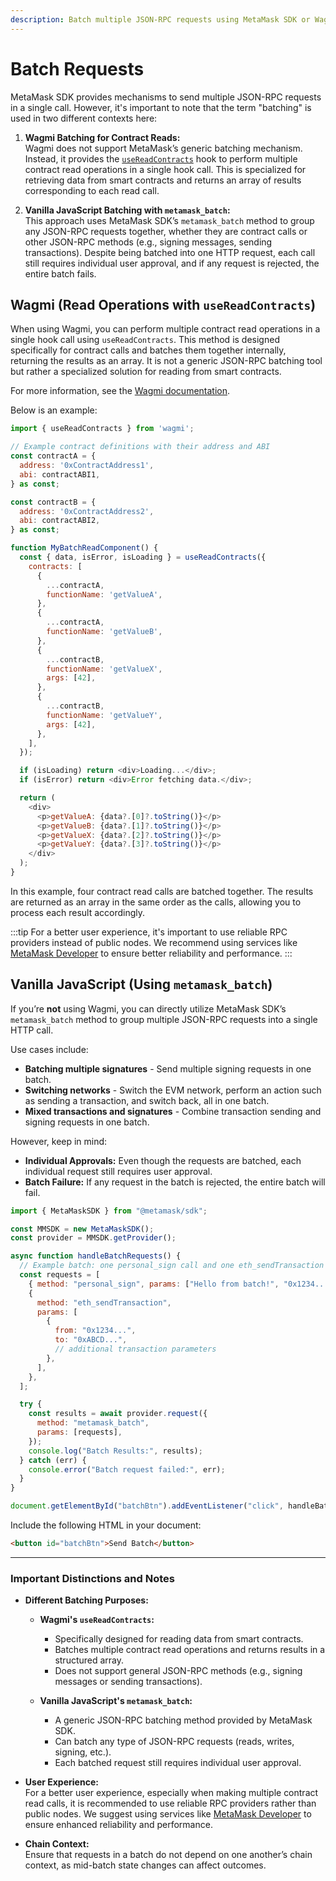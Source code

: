 ```yaml
---
description: Batch multiple JSON-RPC requests using MetaMask SDK or Wagmi.
---
```


# Batch Requests

MetaMask SDK provides mechanisms to send multiple JSON-RPC requests in a single call. However, it's important to note that the term "batching" is used in two different contexts here:

1. **Wagmi Batching for Contract Reads:**  
   Wagmi does not support MetaMask’s generic batching mechanism. Instead, it provides the [`useReadContracts`](https://wagmi.sh/react/api/hooks/useReadContracts) hook to perform multiple contract read operations in a single hook call. This is specialized for retrieving data from smart contracts and returns an array of results corresponding to each read call.

2. **Vanilla JavaScript Batching with `metamask_batch`:**  
   This approach uses MetaMask SDK’s `metamask_batch` method to group any JSON-RPC requests together, whether they are contract calls or other JSON-RPC methods (e.g., signing messages, sending transactions). Despite being batched into one HTTP request, each call still requires individual user approval, and if any request is rejected, the entire batch fails.

## Wagmi (Read Operations with `useReadContracts`)

When using Wagmi, you can perform multiple contract read operations in a single hook call using `useReadContracts`. This method is designed specifically for contract calls and batches them together internally, returning the results as an array. It is not a generic JSON-RPC batching tool but rather a specialized solution for reading from smart contracts.

For more information, see the [Wagmi documentation](https://wagmi.sh/react/api/hooks/useReadContracts).

Below is an example:

```js
import { useReadContracts } from 'wagmi';

// Example contract definitions with their address and ABI
const contractA = {
  address: '0xContractAddress1',
  abi: contractABI1,
} as const;

const contractB = {
  address: '0xContractAddress2',
  abi: contractABI2,
} as const;

function MyBatchReadComponent() {
  const { data, isError, isLoading } = useReadContracts({
    contracts: [
      {
        ...contractA,
        functionName: 'getValueA',
      },
      {
        ...contractA,
        functionName: 'getValueB',
      },
      {
        ...contractB,
        functionName: 'getValueX',
        args: [42],
      },
      {
        ...contractB,
        functionName: 'getValueY',
        args: [42],
      },
    ],
  });

  if (isLoading) return <div>Loading...</div>;
  if (isError) return <div>Error fetching data.</div>;

  return (
    <div>
      <p>getValueA: {data?.[0]?.toString()}</p>
      <p>getValueB: {data?.[1]?.toString()}</p>
      <p>getValueX: {data?.[2]?.toString()}</p>
      <p>getValueY: {data?.[3]?.toString()}</p>
    </div>
  );
}
```

In this example, four contract read calls are batched together. The results are returned as an array in the same order as the calls, allowing you to process each result accordingly.

:::tip 
For a better user experience, it's important to use reliable RPC providers instead of public nodes.
We recommend using services like [MetaMask Developer](https://developer.metamask.io/) to ensure better reliability and performance.
:::


## Vanilla JavaScript (Using `metamask_batch`)

If you’re **not** using Wagmi, you can directly utilize MetaMask SDK’s `metamask_batch` method to group multiple JSON-RPC requests into a single HTTP call.

Use cases include:

- **Batching multiple signatures** - Send multiple signing requests in one batch.
- **Switching networks** - Switch the EVM network, perform an action such as sending a transaction, and switch back, all in one batch.
- **Mixed transactions and signatures** - Combine transaction sending and signing requests in one batch.

However, keep in mind:

- **Individual Approvals:** Even though the requests are batched, each individual request still requires user approval.
- **Batch Failure:** If any request in the batch is rejected, the entire batch will fail.

```js
import { MetaMaskSDK } from "@metamask/sdk";

const MMSDK = new MetaMaskSDK();
const provider = MMSDK.getProvider();

async function handleBatchRequests() {
  // Example batch: one personal_sign call and one eth_sendTransaction call.
  const requests = [
    { method: "personal_sign", params: ["Hello from batch!", "0x1234..."] },
    {
      method: "eth_sendTransaction",
      params: [
        {
          from: "0x1234...",
          to: "0xABCD...",
          // additional transaction parameters
        },
      ],
    },
  ];

  try {
    const results = await provider.request({
      method: "metamask_batch",
      params: [requests],
    });
    console.log("Batch Results:", results);
  } catch (err) {
    console.error("Batch request failed:", err);
  }
}

document.getElementById("batchBtn").addEventListener("click", handleBatchRequests);
```

Include the following HTML in your document:

```html
<button id="batchBtn">Send Batch</button>
```

---

### Important Distinctions and Notes

- **Different Batching Purposes:**  
  - **Wagmi's `useReadContracts`:**  
    - Specifically designed for reading data from smart contracts.
    - Batches multiple contract read operations and returns results in a structured array.
    - Does not support general JSON-RPC methods (e.g., signing messages or sending transactions).
  
  - **Vanilla JavaScript's `metamask_batch`:**  
    - A generic JSON-RPC batching method provided by MetaMask SDK.
    - Can batch any type of JSON-RPC requests (reads, writes, signing, etc.).
    - Each batched request still requires individual user approval.

- **User Experience:**  
  For a better user experience, especially when making multiple contract read calls, it is recommended to use reliable RPC providers rather than public nodes. We suggest using services like [MetaMask Developer](https://developer.metamask.io/) to ensure enhanced reliability and performance.

- **Chain Context:**  
  Ensure that requests in a batch do not depend on one another’s chain context, as mid-batch state changes can affect outcomes.
